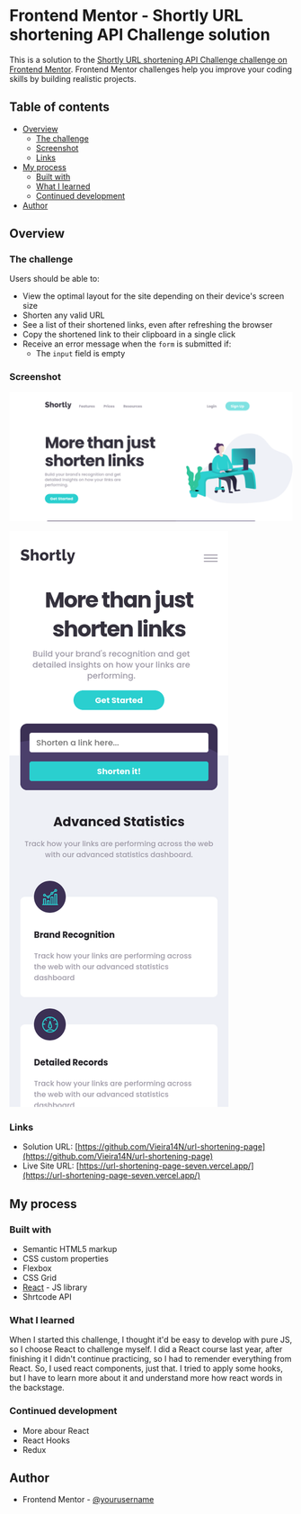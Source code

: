 # Frontend Mentor - Shortly URL shortening API Challenge solution

This is a solution to the [Shortly URL shortening API Challenge challenge on Frontend Mentor](https://www.frontendmentor.io/challenges/url-shortening-api-landing-page-2ce3ob-G). Frontend Mentor challenges help you improve your coding skills by building realistic projects. 

## Table of contents

- [Overview](#overview)
  - [The challenge](#the-challenge)
  - [Screenshot](#screenshot)
  - [Links](#links)
- [My process](#my-process)
  - [Built with](#built-with)
  - [What I learned](#what-i-learned)
  - [Continued development](#continued-development)
- [Author](#author)

## Overview

### The challenge

Users should be able to:

- View the optimal layout for the site depending on their device's screen size
- Shorten any valid URL
- See a list of their shortened links, even after refreshing the browser
- Copy the shortened link to their clipboard in a single click
- Receive an error message when the `form` is submitted if:
  - The `input` field is empty

### Screenshot

![](./src/images/desktop-ss.png)

![](./src/images/mobile-ss.png)


### Links

- Solution URL: [https://github.com/Vieira14N/url-shortening-page](https://github.com/Vieira14N/url-shortening-page)
- Live Site URL: [https://url-shortening-page-seven.vercel.app/](https://url-shortening-page-seven.vercel.app/)

## My process

### Built with

- Semantic HTML5 markup
- CSS custom properties
- Flexbox
- CSS Grid
- [React](https://reactjs.org/) - JS library
- Shrtcode API

### What I learned

When I started this challenge, I thought it'd be easy to develop with pure JS, so I choose React to challenge myself. I did a React course last year, after finishing it I didn't continue practicing, so I had to remender everything from React. So, I used react components, just that. I tried to apply some hooks, but I have to learn more about it and understand more how react words in the backstage. 

### Continued development

- More abour React
- React Hooks
- Redux

## Author

- Frontend Mentor - [@yourusername](https://www.frontendmentor.io/profile/vieira14n)

